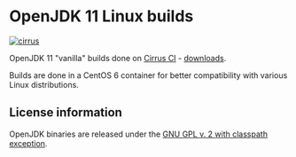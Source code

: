 OpenJDK 11 Linux builds
=======================

[![cirrus](https://api.cirrus-ci.com/github/ojdkbuild/contrib_jdk11u-ci.svg?branch=jdk-11.0.12%2B7)](https://cirrus-ci.com/github/ojdkbuild/contrib_jdk11u-ci)

OpenJDK 11 "vanilla" builds done on [Cirrus CI](https://cirrus-ci.org/) - [downloads](https://github.com/ojdkbuild/contrib_jdk11u-ci/releases).

Builds are done in a CentOS 6 container for better compatibility with various Linux distributions.

License information
-------------------

OpenJDK binaries are released under the [GNU GPL v. 2 with classpath exception](https://github.com/ojdkbuild/contrib_jdk11u-ci/blob/master/LICENSE).

